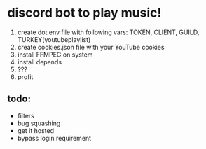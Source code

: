 # discord bot to play music!
1. create dot env file with following vars: TOKEN, CLIENT, GUILD, TURKEY(youtubeplaylist)
2. create cookies.json file with your YouTube cookies
3. install FFMPEG on system
4. install depends
5. ???
6. profit

## todo:
* filters
* bug squashing
* get it hosted
* bypass login requirement
